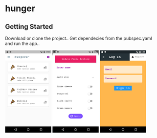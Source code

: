 # hunger

## Getting Started
Download or clone the project.. Get dependecies from the pubspec.yaml and run the app..

<img src="Screenshot_1579372449.png" width="30%" height="50%">
<img src="Screenshot_1580128713.png" width="30%" height="50%">
<img src="Screenshot_1580128773.png" width="30%" height="50%">
 	
